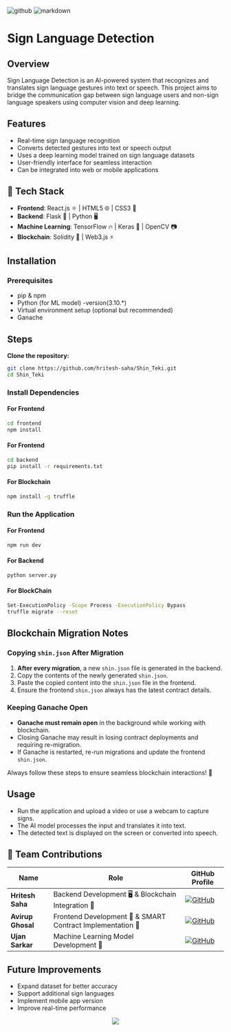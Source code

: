 ![github](https://img.shields.io/badge/GitHub-000000.svg?style=for-the-badge&logo=GitHub&logoColor=white)
![markdown](https://img.shields.io/badge/Markdown-000000.svg?style=for-the-badge&logo=Markdown&logoColor=white)

# Sign Language Detection

## Overview
Sign Language Detection is an AI-powered system that recognizes and translates sign language gestures into text or speech. This project aims to bridge the communication gap between sign language users and non-sign language speakers using computer vision and deep learning.

## Features
- Real-time sign language recognition
- Converts detected gestures into text or speech output
- Uses a deep learning model trained on sign language datasets
- User-friendly interface for seamless interaction
- Can be integrated into web or mobile applications

## 🚀 Tech Stack

- **Frontend**: React.js ⚛️ | HTML5 🌐 | CSS3 🎨  
- **Backend**: Flask 🐍 | Python 🖥️  
- **Machine Learning**: TensorFlow 🔥 | Keras 🧠 | OpenCV 📷  
- **Blockchain**: Solidity 🔗 | Web3.js ⚡  

## Installation
### Prerequisites
- pip & npm
- Python (for ML model) -version(3.10.*)
- Virtual environment setup (optional but recommended)
- Ganache

## Steps
 **Clone the repository:**
   ```sh
   git clone https://github.com/hritesh-saha/Shin_Teki.git
   cd Shin_Teki
   ```
### Install Dependencies
#### For Frontend
```sh
cd frontend
npm install
```
#### For Frontend
```sh
cd backend
pip install -r requirements.txt
```
#### For Blockchain
```sh
npm install -g truffle
```
### Run the Application
#### For Frontend
```sh
npm run dev
```
#### For Backend
```sh
python server.py
```
#### For BlockChain
```sh
Set-ExecutionPolicy -Scope Process -ExecutionPolicy Bypass
truffle migrate --reset
```
## Blockchain Migration Notes

### Copying `shin.json` After Migration

1. **After every migration**, a new `shin.json` file is generated in the backend.  
2. Copy the contents of the newly generated `shin.json`.  
3. Paste the copied content into the `shin.json` file in the frontend.  
4. Ensure the frontend `shin.json` always has the latest contract details.

### Keeping Ganache Open

- **Ganache must remain open** in the background while working with blockchain.  
- Closing Ganache may result in losing contract deployments and requiring re-migration.  
- If Ganache is restarted, re-run migrations and update the frontend `shin.json`.

Always follow these steps to ensure seamless blockchain interactions! 🚀


## Usage
- Run the application and upload a video or use a webcam to capture signs.
- The AI model processes the input and translates it into text.
- The detected text is displayed on the screen or converted into speech.

## 👥 Team Contributions

| Name            | Role                                      | GitHub Profile |
|----------------|-----------------------------------------|---------------|
| **Hritesh Saha**  | Backend Development 🖥️ & Blockchain Integration 🔗 | [![GitHub](https://img.shields.io/badge/GitHub-100000?style=for-the-badge&logo=github&logoColor=white)](https://github.com/hritesh-saha) |
| **Avirup Ghosal** | Frontend Development 🎨 & SMART Contract Implementation 📜 | [![GitHub](https://img.shields.io/badge/GitHub-100000?style=for-the-badge&logo=github&logoColor=white)](https://github.com/avirup-ghosal) |
| **Ujan Sarkar**   | Machine Learning Model Development 🤖 | [![GitHub](https://img.shields.io/badge/GitHub-100000?style=for-the-badge&logo=github&logoColor=white)](https://github.com/Ujan-Sarkar) |

## Future Improvements
- Expand dataset for better accuracy  
- Support additional sign languages  
- Implement mobile app version  
- Improve real-time performance  

<p align="center"><a href="https://github.com/hritesh-saha/Shin_Teki/blob/main/LICENSE"><img src="https://img.shields.io/static/v1.svg?style=for-the-badge&label=License&message=BSD-3-Clause&logoColor=d9e0ee&colorA=363a4f&colorB=b7bdf8"/></a></p>

